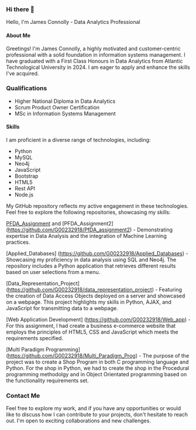 ### Hi there 👋

Hello, I'm James Connolly - Data Analytics Professional

#### About Me
Greetings! I'm James Connolly, a highly motivated and customer-centric professional with a solid foundation in information systems management. I have graduated with a First Class Honours in Data Analytics from Atlantic Technological University in 2024. I am eager to apply and enhance the skills I've acquired.

### Qualifications
* Higher National Diploma in Data Analytics
* Scrum Product Owner Certification
* MSc in Information Systems Management

#### Skills
I am proficient in a diverse range of technologies, including:

* Python
* MySQL
* Neo4j
* JavaScript
* Bootstrap
* HTML5
* Rest API
* Node.js

My GitHub repository reflects my active engagement in these technologies. Feel free to explore the following repositories, showcasing my skills:

[PFDA_Assignment](https://github.com/G00232918/PfDA_Assignment) and [PFDA_Assignment2] (https://github.com/G00232918/PfDA_assignment2) - Demonstrating expertise in Data Analysis and the integration of Machine Learning practices.

[Applied_Databases] (https://github.com/G00232918/Applied_Databases) - Showcasing my proficiency in data analysis using SQL and Neo4j. The repository includes a Python application that retrieves different results based on user selections from a menu.

[Data_Representation_Project] (https://github.com/G00232918/data_representation_project) - Featuring the creation of Data Access Objects deployed on a server and showcased on a webpage. This project highlights my skills in Python, AJAX, and JavaScript for transmitting data to a webpage.

[Web Application Development] (https://github.com/G00232918/Web_app) - For this assignment, I had create a business e-commerce website that employs the principles of HTML5, CSS and JavaScript which meets the requirements specified.

[Multi Paradigm Programming] (https://github.com/G00232918/Multi_Paradigm_Prog) - The purpose of the project was to create a Shop Program in both C programming language and Python. For the shop in Python, we had  to create the shop in the Procedural programming methodolgy and in Object Orientated programming based on the functionality requirements set.


### Contact Me
Feel free to explore my work, and if you have any opportunities or would like to discuss how I can contribute to your projects, don't hesitate to reach out. I'm open to exciting collaborations and new challenges.
